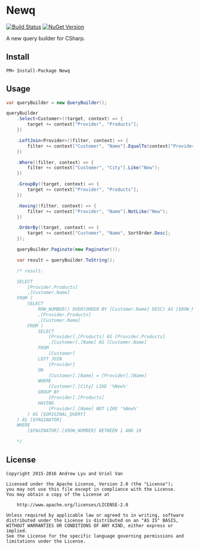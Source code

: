 # Newq

[![Build Status][travis-image]][travis-url]
[![NuGet Version][nuget-image]][nuget-url]

A new query builder for CSharp.

## Install

```
PM> Install-Package Newq
```

## Usage

```csharp
var queryBuilder = new QueryBuilder();

queryBuilder
    .Select<Customer>((target, context) => {
        target += context["Provider", "Products"];
    })

    .LeftJoin<Provider>((filter, context) => {
        filter += context["Customer", "Name"].EqualTo(context["Provider", "Name"]);
    })

    .Where((filter, context) => {
        filter += context["Customer", "City"].Like("New");
    })

    .GroupBy((target, context) => {
        target += context["Provider", "Products"];
    })

    .Having((filter, context) => {
        filter += context["Provider", "Name"].NotLike("New");
    })

    .OrderBy((target, context) => {
        target += context["Customer", "Name", SortOrder.Desc];
    });

    queryBuilder.Paginate(new Paginator());

    var result = queryBuilder.ToString();

    /* result:

    SELECT
        [Provider.Products]
        ,[Customer.Name]
    FROM (
        SELECT
            ROW_NUMBER() OVER(ORDER BY [Customer.Name] DESC) AS [$ROW_NUMBER]
            ,[Provider.Products]
            ,[Customer.Name]
        FROM (
            SELECT
                [Provider].[Products] AS [Provider.Products]
                ,[Customer].[Name] AS [Customer.Name]
            FROM
                [Customer]
            LEFT JOIN
                [Provider]
            ON
                [Customer].[Name] = [Provider].[Name]
            WHERE
                [Customer].[City] LIKE '%New%'
            GROUP BY
                [Provider].[Products]
            HAVING
                [Provider].[Name] NOT LIKE '%New%'
        ) AS [$ORIGINAL_QUERY]
    ) AS [$PAGINATOR]
    WHERE
        [$PAGINATOR].[$ROW_NUMBER] BETWEEN 1 AND 10

    */
```

## License

```
Copyright 2015-2016 Andrew Lyu and Uriel Van

Licensed under the Apache License, Version 2.0 (the "License");
you may not use this file except in compliance with the License.
You may obtain a copy of the License at

    http://www.apache.org/licenses/LICENSE-2.0

Unless required by applicable law or agreed to in writing, software
distributed under the License is distributed on an "AS IS" BASIS,
WITHOUT WARRANTIES OR CONDITIONS OF ANY KIND, either express or implied.
See the License for the specific language governing permissions and
limitations under the License.
```

[travis-image]: https://travis-ci.org/apemost/Newq.svg?branch=master
[travis-url]: https://travis-ci.org/apemost/Newq
[nuget-image]: http://img.shields.io/nuget/v/Newq.svg?style=flat
[nuget-url]: https://www.nuget.org/packages/Newq/
